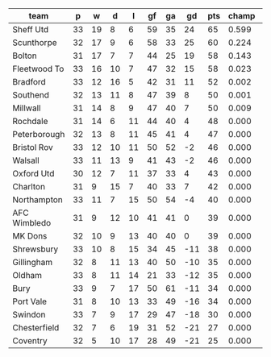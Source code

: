 |     team     | p  | w  | d  | l  | gf | ga | gd  | pts | champ | top2  | top3  | top4  |  5-7  | bot4  | bot3  | bot2  |
|--------------|----|----|----|----|----|----|-----|-----|-------|-------|-------|-------|-------|-------|-------|-------|
| Sheff Utd    | 33 | 19 |  8 |  6 | 59 | 35 |  24 |  65 | 0.599 | 0.854 | 0.955 | 0.986 | 0.013 | 0.000 | 0.000 | 0.000|
| Scunthorpe   | 32 | 17 |  9 |  6 | 58 | 33 |  25 |  60 | 0.224 | 0.565 | 0.803 | 0.917 | 0.077 | 0.000 | 0.000 | 0.000|
| Bolton       | 31 | 17 |  7 |  7 | 44 | 25 |  19 |  58 | 0.143 | 0.399 | 0.693 | 0.854 | 0.132 | 0.000 | 0.000 | 0.000|
| Fleetwood To | 33 | 16 | 10 |  7 | 47 | 32 |  15 |  58 | 0.023 | 0.105 | 0.282 | 0.549 | 0.368 | 0.000 | 0.000 | 0.000|
| Bradford     | 33 | 12 | 16 |  5 | 42 | 31 |  11 |  52 | 0.002 | 0.009 | 0.037 | 0.108 | 0.451 | 0.000 | 0.000 | 0.000|
| Southend     | 32 | 13 | 11 |  8 | 47 | 39 |   8 |  50 | 0.001 | 0.008 | 0.034 | 0.097 | 0.384 | 0.000 | 0.000 | 0.000|
| Millwall     | 31 | 14 |  8 |  9 | 47 | 40 |   7 |  50 | 0.009 | 0.050 | 0.144 | 0.314 | 0.468 | 0.000 | 0.000 | 0.000|
| Rochdale     | 31 | 14 |  6 | 11 | 44 | 40 |   4 |  48 | 0.000 | 0.006 | 0.031 | 0.092 | 0.361 | 0.000 | 0.000 | 0.000|
| Peterborough | 32 | 13 |  8 | 11 | 45 | 41 |   4 |  47 | 0.000 | 0.001 | 0.006 | 0.023 | 0.188 | 0.000 | 0.000 | 0.000|
| Bristol Rov  | 33 | 12 | 10 | 11 | 50 | 52 |  -2 |  46 | 0.000 | 0.000 | 0.000 | 0.002 | 0.058 | 0.001 | 0.000 | 0.000|
| Walsall      | 33 | 11 | 13 |  9 | 41 | 43 |  -2 |  46 | 0.000 | 0.000 | 0.001 | 0.004 | 0.079 | 0.000 | 0.000 | 0.000|
| Oxford Utd   | 30 | 12 |  7 | 11 | 37 | 33 |   4 |  43 | 0.000 | 0.003 | 0.011 | 0.040 | 0.244 | 0.000 | 0.000 | 0.000|
| Charlton     | 31 |  9 | 15 |  7 | 40 | 33 |   7 |  42 | 0.000 | 0.001 | 0.003 | 0.013 | 0.131 | 0.001 | 0.000 | 0.000|
| Northampton  | 33 | 11 |  7 | 15 | 50 | 54 |  -4 |  40 | 0.000 | 0.000 | 0.000 | 0.000 | 0.005 | 0.030 | 0.008 | 0.001|
| AFC Wimbledo | 31 |  9 | 12 | 10 | 41 | 41 |   0 |  39 | 0.000 | 0.000 | 0.000 | 0.001 | 0.034 | 0.007 | 0.002 | 0.000|
| MK Dons      | 32 | 10 |  9 | 13 | 40 | 40 |   0 |  39 | 0.000 | 0.000 | 0.000 | 0.000 | 0.007 | 0.025 | 0.008 | 0.002|
| Shrewsbury   | 33 | 10 |  8 | 15 | 34 | 45 | -11 |  38 | 0.000 | 0.000 | 0.000 | 0.000 | 0.000 | 0.099 | 0.034 | 0.007|
| Gillingham   | 32 |  8 | 11 | 13 | 40 | 50 | -10 |  35 | 0.000 | 0.000 | 0.000 | 0.000 | 0.001 | 0.166 | 0.070 | 0.020|
| Oldham       | 33 |  8 | 11 | 14 | 21 | 33 | -12 |  35 | 0.000 | 0.000 | 0.000 | 0.000 | 0.000 | 0.343 | 0.169 | 0.053|
| Bury         | 33 |  9 |  7 | 17 | 50 | 61 | -11 |  34 | 0.000 | 0.000 | 0.000 | 0.000 | 0.000 | 0.340 | 0.175 | 0.068|
| Port Vale    | 31 |  8 | 10 | 13 | 33 | 49 | -16 |  34 | 0.000 | 0.000 | 0.000 | 0.000 | 0.000 | 0.307 | 0.148 | 0.055|
| Swindon      | 33 |  7 |  9 | 17 | 29 | 47 | -18 |  30 | 0.000 | 0.000 | 0.000 | 0.000 | 0.000 | 0.806 | 0.657 | 0.380|
| Chesterfield | 32 |  7 |  6 | 19 | 31 | 52 | -21 |  27 | 0.000 | 0.000 | 0.000 | 0.000 | 0.000 | 0.946 | 0.881 | 0.728|
| Coventry     | 32 |  5 | 10 | 17 | 28 | 49 | -21 |  25 | 0.000 | 0.000 | 0.000 | 0.000 | 0.000 | 0.928 | 0.850 | 0.686|
